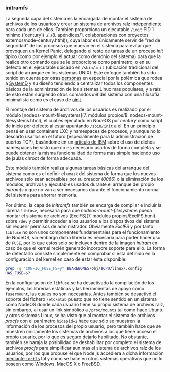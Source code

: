 ### initramfs

La segunda capa del sistema es la encargada de montar el sistema de archivos de
los usuarios y crear un sistema de archivos raíz independiente para cada uno de
ellos. También proporciona un ejecutable `/init` PID 1 mínimo
([century](../../8. apéndices/1. colaboraciones con proyectos externos/node-century.html)),
cuya labor es únicamente servir de "red de seguridad" de los procesos que mueran
en el sistema para evitar que provoquen un Kernel Panic, delegando el resto de
tareas de un proceso *init* típico (como por ejemplo el actuar como demonio del
sistema) para que la realice otro comando que se le proporcione como parámetro,
o en su defecto en el ejecutable ubicado en `/sbin/init` (ubicación tradicional
del script de arranque en los sistemas UNIX). Éste enfoque también ha sido
tenido en cuenta por otras [personas](http://ewontfix.com/14) en especial por la
polémica que rodea a [SystemD](http://www.freedesktop.org/wiki/Software/systemd)
y su diseño tendiendo a centralizar todos los componentes básicos de la
administración de los sistemas Linux mas populares, y a raíz de esto están
surgiendo otros comandos *init* del sistema con una filosofía minimalista como
es el caso de [uinit](https://github.com/siblynx/uinit).

El montaje del sistema de archivos de los usuarios es realizado por el módulo
[nodeos-mount-filesystems](7. módulos propios/8. nodeos-mount-filesystems.html),
el cual es ejecutado en NodeOS por *century* como script de inicio por defecto
al estar apuntando `/sbin/init` a el. En un principio pensé en usar containers
LXC y namespaces de procesos, y aunque no lo descarto usarlos en el futuro
(especialmente para la administración de puertos TCP), basándome en un
[artículo de IBM](http://www.ibm.com/developerworks/library/l-mount-namespaces)
sobre el uso de dichos namespaces he visto que no es necesario usarlos de forma
completa y se puede obtener la misma funcionalidad de forma mas simple haciendo
uso de jaulas chroot de forma adecuada.

Éste módulo también realiza algunas tareas básicas del arranque del sistema
como es el definir el `umask` del sistema de forma que los nuevos archivos sólo
sean accesibles por su creador (*0066*) o la eliminación de los módulos,
archivos y ejecutables usados durante el arranque del propio *initramfs* y que
no van a ser necesarios durante el funcionamiento normal del sistema para
ahorrar memoria.

Por último, la capa de *initramfs* también se encarga de compilar e incluir la
librería `libfuse`, necesaria para que *nodeos-mount-filesystems* pueda montar
el sistema de archivos
[ExclFS](7. módulos propios/ExclFS.html) sobre `/dev`
y permitir acceder a los usuarios a los dispositivos del sistema sin requerir
permisos de administrador. Obviamente *ExclFS* y por tanto `libfuse` no son unos
componentes fundamentales para el funcionamiento de NodeOS, sin embargo dicha
librería es necesaria para poder hacer uso de `FUSE`, por lo que estos solo se
incluyen dentro de la imagen *initram* en caso de que el kernel recién generado
incorpore soporte para ello. La forma de detectarlo consiste simplemente en
comprobar si esta definido en la configuración del kernel en caso de estar ésta
disponible:

```bash
grep -q "CONFIG_FUSE_FS=y" $BAREBONES/obj/$CPU/linux/.config
HAS_FUSE=$?
```

En la configuración de `libfuse` se ha desactivado la compilación de los
ejemplos, las librerías estáticas y las herramientas de apoyo como `fusermount`,
las cuales no son necesarias. Antes también se desactivó el soporte del fichero
`/etc/mtab` puesto que no tiene sentido en un sistema como NodeOS donde cada
usuario tiene su propio sistema de archivos raíz, sin embargo, al usar un link
simbólico a `/proc/mounts` tal como hace Ubuntu y otros sistemas Linux, se ha
visto que al montar el sistema de archivos *procfs* con el parámetro `hidepid=2`
hace que sólo se muestren la información de los procesos del propio usuario,
pero también hace que se muestren únicamente los sistemas de archivos a los que
tiene acceso el propio usuario, por lo que es seguro dejarlo habilitado. No
obstante, también se baraja la posibilidad de deshabilitar por completo el
sistema de archivos *procfs* para simplificar aun mas el sistema de archivos
raíz de los usuarios, por los que propuse el que Node.js accediera a dicha
información [mediante `ioctl`s](https://github.com/joyent/node/issues/10426) tal
y como se hace en otros sistemas operativos que no lo poseen como Windows, MacOS
X o FreeBSD.
